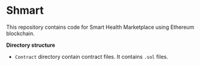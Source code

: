 # Shmart
This repository contains code for Smart Health Marketplace using Ethereum blockchain.






**Directory structure**

- `Contract` directory contain contract files. It contains `.sol` files.
